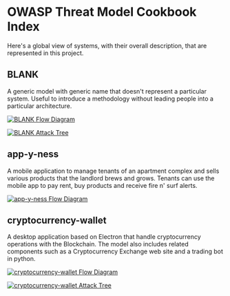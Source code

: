 # OWASP Threat Model Cookbook Index

Here's a global view of systems, with their overall description, that are represented in this project.


## BLANK
A generic model with generic name that doesn't represent a particular system. Useful to introduce a methodology without leading people into a particular architecture.

[![BLANK Flow Diagram](https://raw.githubusercontent.com/OWASP/threat-model-cookbook/master/Flow%20Diagram/BLANK/BLANK.py.svg "BLANK Flow Diagram")](./Flow%20Diagram/BLANK)

[![BLANK Attack Tree](https://raw.githubusercontent.com/OWASP/threat-model-cookbook/master/Attack%20Tree/BLANK.plantuml.svg "BLANK Attack Tree")](./Attack%20Tree/BLANK.plantuml)


## app-y-ness
A mobile application to manage tenants of an apartment complex and sells various products that the landlord brews and grows. Tenants can use the mobile app to pay rent, buy products and receive fire n' surf alerts.

[![app-y-ness Flow Diagram](https://raw.githubusercontent.com/OWASP/threat-model-cookbook/master/Flow%20Diagram/app-y-ness/app-y-ness.py.svg "app-y-ness Flow Diagram")](./Flow%20Diagram/app-y-ness)


## cryptocurrency-wallet
A desktop application based on Electron that handle cryptocurrency operations with the Blockchain. The model also includes related components such as a Cryptocurrency Exchange web site and a trading bot in python.

[![cryptocurrency-wallet Flow Diagram](https://raw.githubusercontent.com/OWASP/threat-model-cookbook/master/Flow%20Diagram/cryptocurrency-wallet/cryptowallet.vsdx.svg "cryptocurrency-wallet Flow Diagram")](./Flow%20Diagram/cryptocurrency-wallet)

[![cryptocurrency-wallet Attack Tree](https://raw.githubusercontent.com/OWASP/threat-model-cookbook/master/Attack%20Tree/cryptowallet.plantuml.svg "cryptocurrency-wallet Attack Tree")](./Attack%20Tree/cryptowallet.plantuml)
